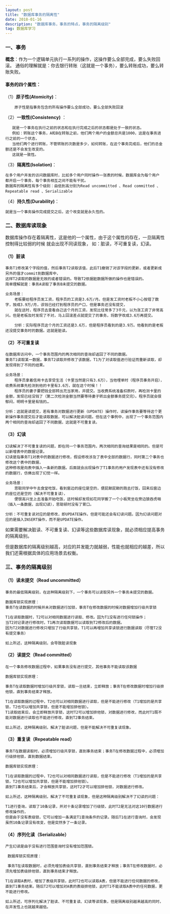 ```yaml
---
layout: post
title: "数据库事务的隔离性"
date: 2018-01-16
description: "数据库事务，事务的特点，事务的隔离级别"
tag: 数据库学习
---
```


### 一、事务

**概念**：作为一个逻辑单元执行一系列的操作，这操作要么全部完成，要么失败回滚。
   通俗的理解就是：你去银行转账（这就是一个事务），要么转账成功，要么转账失败。

#### **事务的四个属性**：

（1）**原子性(Atomicity)**：

        原子性是指事务包含的所有操作要么全部成功，要么全部失败回滚

（2）**一致性(Consistency)** ：

       就是一个事务在执行之前的状态和在执行完成之后的状态都是处于一致的状态。
       例如：转账这个事务，A和B在转账之前，他们两个用户的金额总共是1000，这是在事务进行之前的一个状态，
       当他们两个进行转账，不管转账的次数是多少，如何转账，在这个事务完成后，他们的总金额还是不会发生改变的。
       这就是一致性。

（3）**隔离性(Isolation)**：

    在多个用户并发的访问数据库时，比如多个用户同时操作一张表的时候，数据库会为每个用户
    都开启一个事务，每个事务相互之间不能有干扰。
    数据库的隔离性有多个级别：由低到高分别为Read uncommitted 、Read committed 、Repeatable read 、Serializable

（4）**持久性(Durability)**：

    就是当一个事务操作完成提交之后，这个改变就是永久性的。

### 二、数据库读现象

数据库操作存在着隔离性，这是他的一个属性，由于这个属性的存在，一旦隔离性控制得比较弱的时候
就会出现不同读现象， 如：脏读，不可重复读，幻读。

#### （1）脏读

    事务T1修改某个字段的值，然后事务T2读取该值，此后T1撤销了对该字段的更新，或者更新成另外的值才commit到数据库中，
    这样T2读取的数据是无效的或者错误的。导致T2依据脏数据所做的操作也是错误的。
    简单理解就是：事务A读取了事务B未提交的数据。

    业务场景：
        老板要给程序员发工资，程序员的工资是3.6万/月。但是发工资时老板不小心按错了数字，按成3.9万/月，该钱已经打到程序员的户口，但是事务还没有提交，
        就在这时，程序员去查看自己这个月的工资，发现比往常多了3千元，以为涨工资了非常高兴。但是老板及时发现了不对，马上回滚差点就提交了的事务，将数字改成3.6万再提交。

        分析：实际程序员这个月的工资还是3.6万，但是程序员看到的是3.9万。他看到的是老板还没提交事务时的数据。这就是脏读。

#### （2）不可重复读

    在数据库访问中，一个事务范围内的两次相同的查询却返回了不同的数据。
    事务T1读取某一数据，事务T2读取并修改了该数据，T1为了对读取值进行验证而重新读取，却发现得到了不同的结果。

    业务场景：
        程序员拿着信用卡去享受生活（卡里当然是只有3.6万），当他埋单时（程序员事务开启），收费系统事先检测到他的卡里有3.6万，就在这个时候！！
        程序员的妻子要把钱全部转出充当家用，并提交。当收费系统准备扣款时，再检测卡里的金额，发现已经没钱了（第二次检测金额当然要等待妻子转出金额事务提交完）。程序员就会很郁闷，明明卡里是有钱的…

    分析：这就是读提交，若有事务对数据进行更新（UPDATE）操作时，读操作事务要等待这个更新操作事务提交后才能读取数据，可以解决脏读问题。但在这个事例中，出现了一个事务范围内两个相同的查询却返回了不同数据，这就是不可重复读。

#### （3）幻读

    幻读解决了不可重复读的问题，即在同一个事务范围内，两次相同的查询结果是相同的。但是可以新增表中的数据记录。
    幻读是指事务T1对表中的数据进行修改，假设修改涉及了表中全部的数据行，同时第二个事务也修改这个表中的数据，
    这种修改是向表中插入一条新的数据。后面就会出现操作了T1事务的用户发现表中还有没有修改的数据行，仿佛出现了幻觉一样。

    业务场景：
        思聪同学中午去食堂吃饭，看到窗边的座位是空的，便屁颠屁颠的跑去打饭，回来后窗边的座位还是空的（解决不可重复读），
        便很高兴坐上去准备开始吃饭，这时候却发现如花同学搬了一个小板凳坐在旁边狼吞虎咽（插入一条数据，出现幻读），思聪顿时没有了胃口。

    分析：不可重复读对应的是修改，即UPDATE操作。但是可能还会有幻读问题。因为幻读问题对应的是插入INSERT操作，而不是UPDATE操作。


如果需要解决脏读、不可重复读、幻读等这些数据库读现象，就必须相应提高事务的隔离级别。

但是数据库的隔离级别越高，对应的并发能力就越弱，性能也就相应的越差，所以我们还需根据具体的应用场景去权衡。


### 三、事务的隔离级别

#### （1）读未提交（Read uncommitted）

    事务的最低隔离级别，在这种隔离级别下，一个事务可以读取另外一个事务未提交的数据。

    数据库锁实现原理：
    事务T在读数据的时候并未对数据进行加锁，事务T在修改数据的时候对数据增加行级共享锁

    T1在读取数据时，T2可以对相同数据进行读取、修改。因为T1没有进行任何锁操作；
    当T2对记录进行修改时，T1再次读取数据可以读取到T2修改后的数据。
    因为T2对数据进行修改只增加了行级共享锁，T1可以再增加共享读锁进行数据读取（尽管T2没有提交事务）

    如上所述，这种隔离级别，会导致脏读现象

#### （2）读提交（Read committed）

    在一个事务修改数据过程中，如果事务没有进行提交，其他事务不能读取该数据

    数据库锁实现原理：

    事务T在读取数据时增加行级共享锁，读取一旦结束，立即释放；事务T在修改数据时增加行级排他锁，直到事务结束才释放。

    T1在读取数据的过程中，T2也可以对相同数据进行读取，但是不能进行修改（T1增加的是共享锁，T2也可以增加共享锁，但是不能增加排他锁）。
    T1读取结束后，会立即释放共享锁，这时T2可以增加排他锁，对数据进行修改，而此时T1既不能对数据进行读取也不能进行修改，直到T2事务结束。

    如上所述，这种隔离级别，解决了脏读问题，但是不能解决不可重复读现象。

#### （3）重复读（Repeatable read）

    事务T在数据读取时，必须增加行级共享锁，直到事务结束；事务T在修改数据过程中，必须增加行级排他锁，直到数据结束。

    数据库锁实现原理：

    T1在读取数据的过程中，T2也可以对相同数据进行读取，但是不能进行修改（T1增加的是共享锁，T2也可以增加共享锁，但是不能增加排他锁）。
    直到T1事务结束后，才会释放共享锁，这时T2才可以增加排他锁，对数据进行修改。

    如上所述，这种隔离级别，解决了不可重复读现象，但是这种隔离级别解决不了幻读的问题：

    T1进行查询，读取了10条记录，并对十条记录增加了行级锁，此时T2是无法对这10行数据进行修改操作的，
    但是由于没有表级锁，它可以增加一条满足T1查询条件的记录。随后T1在进行查询时，会发现虽然10条记录没有改变，但是突然多了一条记录。

#### （4）序列化读（Serializable）

    产生幻读是由于没有进行范围查询时没有增加范围锁。

     数据库锁实现原理：

     事务T在读取数据时，必须先增加表级共享锁，直到事务结束才释放；事务T在修改数据时，必须先增加表级排他锁，直到事务结束才释放。

    T1在读取A表时，增加了表级共享锁，此时T2也可以读取A表，但是不能进行任何数据的修改，直到T1事务结束。随后T2可以增加对A表的表级排他锁，此时T1不能读取A表中的任何数据，更不能进行修改。

    如上所述，可序列化解决了脏读、不可重复读、幻读等读现象，但是隔离级别越来越高的同时，在并发性上也就越来越低。